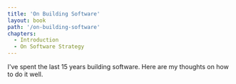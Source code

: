 ```yaml
---
title: 'On Building Software'
layout: book
path: '/on-building-software'
chapters:
  - Introduction
  - On Software Strategy
---
```


I've spent the last 15 years building software. Here are my thoughts on how to do it well.
